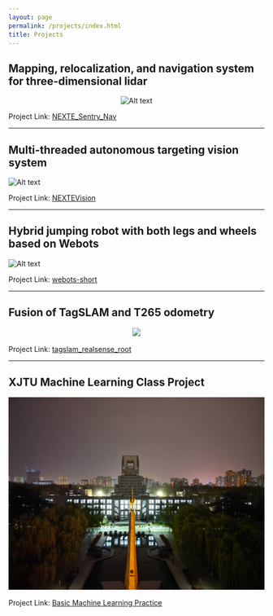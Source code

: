 ```yaml
---
layout: page
permalink: /projects/index.html
title: Projects
---
```


## Mapping, relocalization, and navigation system for three-dimensional lidar

<center>

![Alt text](projects/project_images/robot_navigation.gif)

</center>

Project Link: [NEXTE_Sentry_Nav](https://github.com/66Lau/NEXTE_Sentry_Nav)

---

## Multi-threaded autonomous targeting vision system

![Alt text](projects/project_images/automatic_aiming.gif)

Project Link: [NEXTEVision](https://github.com/66Lau/NEXTEVision)

---

## Hybrid jumping robot with both legs and wheels based on Webots

![Alt text](projects/project_images/hybrid-robot-webots.gif)

Project Link: [webots-short](https://github.com/66Lau/webots-short)

---

## Fusion of TagSLAM and T265 odometry

<center>
<img src="/projects/project_images/IR_tracking.jpg">
</center>


Project Link: [tagslam_realsense_root](https://github.com/66Lau/tagslam_realsense_root)

---

## XJTU Machine Learning Class Project

<center>
<img src="/projects/project_images/XJTU_lib.JPG">
</center>

Project Link: [Basic Machine Learning Practice](https://yihanli126.github.io/projects/machine_learning_class_proj)



